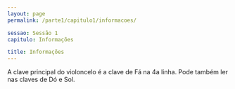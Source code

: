 ```yaml
---
layout: page
permalink: /parte1/capitulo1/informacoes/

sessao: Sessão 1
capitulo: Informações

title: Informações
---
```


A clave principal do violoncelo é a clave de Fá na 4a linha.
Pode também ler nas claves de Dó e Sol.
  